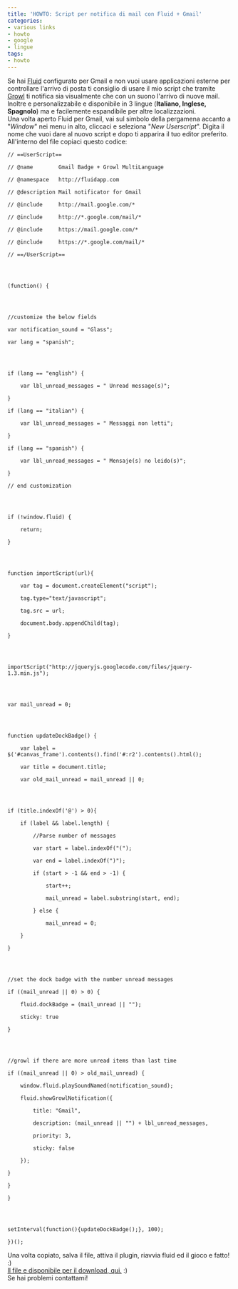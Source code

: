 ```yaml
---
title: 'HOWTO: Script per notifica di mail con Fluid + Gmail'
categories:
- various links
- howto
- google
- lingue
tags:
- howto
---
```

Se hai [Fluid](http://fluidapp.com/ "http://fluidapp.com/" ) configurato per
Gmail e non vuoi usare applicazioni esterne per controllare l'arrivo di posta
ti consiglio di usare il mio script che tramite [Growl](http://growl.info/
"http://growl.info/" ) ti notifica sia visualmente che con un suono l'arrivo
di nuove mail. Inoltre e personalizzabile e disponibile in 3 lingue
(**Italiano, Inglese, Spagnolo**) ma e facilemente espandibile per altre
localizzazioni.  
Una volta aperto Fluid per Gmail, vai sul simbolo della pergamena accanto a
"_Window_" nei menu in alto, cliccaci e seleziona "_New Userscript_". Digita
il nome che vuoi dare al nuovo script e dopo ti apparira il tuo editor
preferito.  
All'interno del file copiaci questo codice:

    
    
    // ==UserScript==  
    
    // @name        Gmail Badge + Growl MultiLanguage  
    
    // @namespace   http://fluidapp.com  
    
    // @description Mail notificator for Gmail  
    
    // @include     http://mail.google.com/*  
    
    // @include     http://*.google.com/mail/*  
    
    // @include     https://mail.google.com/*  
    
    // @include     https://*.google.com/mail/*  
    
    // ==/UserScript==
    
    
    
    
    (function() {
    
    
    
    
    //customize the below fields  
    
    var notification_sound = "Glass";  
    
    var lang = "spanish";
    
    
    
    
    if (lang == "english") {  
    
        var lbl_unread_messages = " Unread message(s)";  
    
    }  
    
    if (lang == "italian") {  
    
        var lbl_unread_messages = " Messaggi non letti";  
    
    }  
    
    if (lang == "spanish") {  
    
        var lbl_unread_messages = " Mensaje(s) no leido(s)";  
    
    }  
    
    // end customization
    
    
    
    
    if (!window.fluid) {  
    
        return;  
    
    }
    
    
    
    
    function importScript(url){  
    
        var tag = document.createElement("script");  
    
        tag.type="text/javascript";  
    
        tag.src = url;  
    
        document.body.appendChild(tag);  
    
    }
    
    
    
    
    importScript("http://jqueryjs.googlecode.com/files/jquery-1.3.min.js");
    
    
    
    
    var mail_unread = 0;
    
    
    
    
    function updateDockBadge() {  
    
        var label = $('#canvas_frame').contents().find('#:r2').contents().html();  
    
        var title = document.title;  
    
        var old_mail_unread = mail_unread || 0;
    
    
    
    
    if (title.indexOf('@') > 0){  
    
        if (label && label.length) {  
    
            //Parse number of messages  
    
            var start = label.indexOf("(");  
    
            var end = label.indexOf(")");  
    
            if (start > -1 && end > -1) {  
    
                start++;  
    
                mail_unread = label.substring(start, end);  
    
            } else {  
    
                mail_unread = 0;  
    
        }  
    
    }
    
    
    
    
    //set the dock badge with the number unread messages  
    
    if ((mail_unread || 0) > 0) {  
    
        fluid.dockBadge = (mail_unread || "");  
    
        sticky: true  
    
    }
    
    
    
    
    //growl if there are more unread items than last time  
    
    if ((mail_unread || 0) > old_mail_unread) {  
    
        window.fluid.playSoundNamed(notification_sound);  
    
        fluid.showGrowlNotification({  
    
            title: "Gmail",  
    
            description: (mail_unread || "") + lbl_unread_messages,  
    
            priority: 3,  
    
            sticky: false  
    
        });  
    
    }  
    
    }  
    
    }
    
    
    
    
    setInterval(function(){updateDockBadge();}, 100);  
    
    })();

Una volta copiato, salva il file, attiva il plugin, riavvia fluid ed il gioco
e fatto! :)  
[Il file e disponibile per il download,
qui.](http://download.diegor.it/click.php?id=29) :)  
Se hai problemi contattami!

